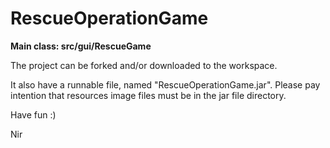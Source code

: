 # RescueOperationGame

<b>Main class: src/gui/RescueGame</b>

The project can be forked and/or downloaded to the workspace.

It also have a runnable file, named "RescueOperationGame.jar".
Please pay intention that resources image files must be in the jar file directory.

Have fun :)

Nir

